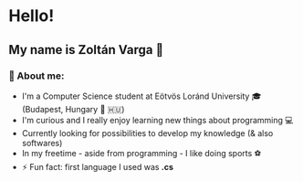 # Hello!
## My name is Zoltán Varga 👋
### 🧑 About me:
- I'm a Computer Science student at Eötvös Loránd University 🎓 (Budapest, Hungary 🧭 🇭🇺)
- I'm curious and I really enjoy learning new things about programming 💻
- Currently looking for possibilities to develop my knowledge (& also softwares)
- In my freetime - aside from programming - I like doing sports ⚽
- ⚡ Fun fact: first language I used was **.cs**
